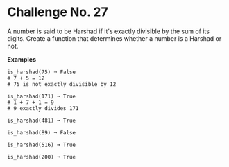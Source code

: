 # Challenge No. 27

A number is said to be Harshad if it's exactly divisible by the sum of its digits. Create a function that determines whether a number is a Harshad or not.

**Examples**

    is_harshad(75) ➞ False
    # 7 + 5 = 12
    # 75 is not exactly divisible by 12
     
    is_harshad(171) ➞ True
    # 1 + 7 + 1 = 9
    # 9 exactly divides 171
     
    is_harshad(481) ➞ True
     
    is_harshad(89) ➞ False
     
    is_harshad(516) ➞ True
     
    is_harshad(200) ➞ True